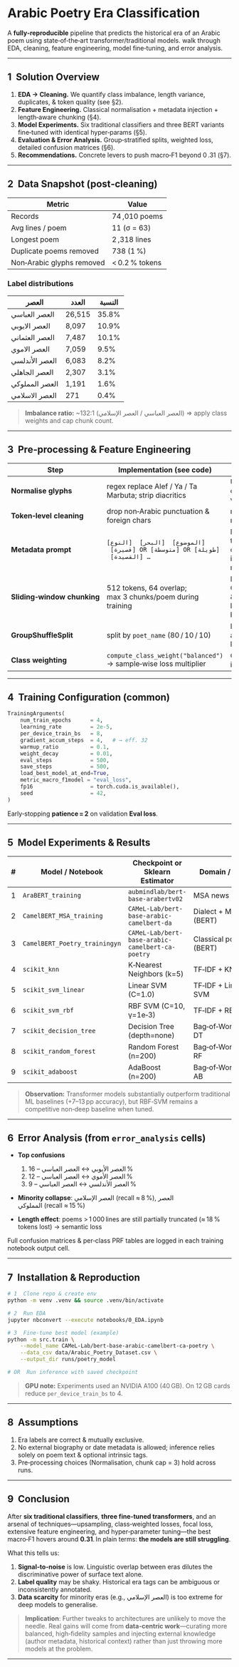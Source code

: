 # Arabic Poetry Era Classification



A **fully‑reproducible** pipeline that predicts the historical era of an Arabic poem using state‑of‑the‑art transformer/traditional models. walk through EDA, cleaning, feature engineering, model fine‑tuning, and error analysis.

---

## 1  Solution Overview

1. **EDA → Cleaning.** We quantify class imbalance, length variance, duplicates, & token quality (see §2).
2. **Feature Engineering.** Classical normalisation + metadata injection + length‑aware chunking (§4).
3. **Model Experiments.** Six traditional classifiers and three BERT variants fine‑tuned with identical hyper‑params (§5).
4. **Evaluation & Error Analysis.** Group‑stratified splits, weighted loss, detailed confusion matrices (§6).
5. **Recommendations.** Concrete levers to push macro‑F1 beyond 0 .31 (§7).

---

## 2  Data Snapshot (post‑cleaning)

| Metric                    | Value          |
| ------------------------- | -------------- |
| Records                   | 74 ,010 poems  |
| Avg lines / poem          | 11 (σ = 63)    |
| Longest poem              | 2 ,318 lines   |
| Duplicate poems removed   | 738 (1 %)      |
| Non‑Arabic glyphs removed | < 0.2 % tokens |

### Label distributions 

| العصر          | العدد  | النسبة |
| -------------- | ------ | ------ |
| العصر العباسي  | 26,515 | 35.8%  |
| العصر الايوبي  | 8,097  | 10.9%  |
| العصر العثماني | 7,487  | 10.1%  |
| العصر الاموي   | 7,059  | 9.5%   |
| العصر الأندلسي | 6,083  | 8.2%   |
| العصر الجاهلي  | 2,307  | 3.1%   |
| العصر المملوكي | 1,191  | 1.6%   |
| العصر الاسلامي | 271    | 0.4%   |

> **Imbalance ratio:** \~132:1 (العصر العباسي / العصر الإسلامي) ⇒ apply class weights and cap chunk count.

---

## 3  Pre‑processing & Feature Engineering

| Step                        | Implementation (see code)                                                  | Motivation                                |
| --------------------------- | -------------------------------------------------------------------------- | ----------------------------------------- |
| **Normalise glyphs**        | regex replace Alef / Ya / Ta Marbuta; strip diacritics                     | Unifies orthographic variants             |
| **Token‑level cleaning**    | drop non‑Arabic punctuation & foreign chars                                | minimise noise input                      |
| **Metadata prompt**         | `[النوع]  [البحر]  [الموضوع]  [قصيرة] OR [متوسطة] OR [طويلة]  [القصيدة] …` | Prosodic & thematic cues improve recall   |
| **Sliding‑window chunking** | 512 tokens, 64 overlap; max 3 chunks/poem during training                  | Fits GPU memory & prevents long‑poem bias |
| **GroupShuffleSplit**       | split by `poet_name` (80 / 10 / 10)                                        | Prevents author leakage                   |
| **Class weighting**         | `compute_class_weight("balanced")` → sample‑wise loss multiplier           | Counteracts imbalance                     |

---

## 4  Training Configuration (common)

```python
TrainingArguments(
    num_train_epochs      = 4,
    learning_rate         = 2e-5,
    per_device_train_bs   = 8,
    gradient_accum_steps  = 4,   # → eff. 32
    warmup_ratio          = 0.1,
    weight_decay          = 0.01,
    eval_steps            = 500,
    save_steps            = 500,
    load_best_model_at_end=True,
    metric_macro_f1model = "eval_loss",
    fp16                  = torch.cuda.is_available(),
    seed                  = 42,
)
```

Early‑stopping **patience = 2** on validation **Eval loss**.

---

## 5  Model Experiments & Results

| # | Model / Notebook              | Checkpoint or Sklearn Estimator                  | Domain / Type           | Test Acc | Macro F1 |
| - | ----------------------------- | ------------------------------------------------ | ----------------------- | -------- | -------- |
| 1 | `AraBERT_training`            | `aubmindlab/bert-base-arabertv02`                | MSA news (BERT)         | 0.30     | 0.26     |
| 2 | `CamelBERT_MSA_training`      | `CAMeL-Lab/bert-base-arabic-camelbert-da`        | Dialect + MSA (BERT)    | 0.37     | 0.29     |
| 3 | `CamelBERT_Poetry_trainingyn` | `CAMeL-Lab/bert-base-arabic-camelbert-ca-poetry` | Classical poetry (BERT) | **0.39** | **0.31** |
| 4 | `scikit_knn`                  | K‑Nearest Neighbors (k=5)                        | TF‑IDF + KNN            | 0.32     | 0.20     |
| 5 | `scikit_svm_linear`           | Linear SVM (C=1.0)                               | TF‑IDF + Linear SVM     | 0.36     | 0.06     |
| 6 | `scikit_svm_rbf`              | RBF SVM (C=10, γ=1e‑3)                           | TF‑IDF + RBF SVM        | 0.45     | 0.22     |
| 7 | `scikit_decision_tree`        | Decision Tree (depth=none)                       | Bag‑of‑Words + DT       | 0.38     | 0.11     |
| 8 | `scikit_random_forest`        | Random Forest (n=200)                            | Bag‑of‑Words + RF       | 0.36     | 0.06     |
| 9 | `scikit_adaboost`             | AdaBoost (n=200)                                 | Bag‑of‑Words + AB       | 0.36     | 0.13     |

> **Observation:** Transformer models substantially outperform traditional ML baselines (+7–13 pp accuracy), but RBF‑SVM remains a competitive non‑deep baseline when tuned.

---

## 6  Error Analysis (from `error_analysis` cells)

- **Top confusions**

  1. العصر الأيوبي ↔ العصر العباسي – 16 %
  2. العصر الأموي ↔ العصر العباسي – 12 %
  3. العصر الأندلسي ↔ العصر العباسي – 9 %

- **Minority collapse**: العصر الإسلامي (recall ≈ 8 %), العصر المملوكي (recall ≈ 15 %)

- **Length effect**: poems > 1 000 lines are still partially truncated (≈ 18 % tokens lost) → semantic loss

Full confusion matrices & per‑class PRF tables are logged in each training notebook output cell.

---

## 7  Installation & Reproduction

```bash
# 1  Clone repo & create env
python -m venv .venv && source .venv/bin/activate

# 2  Run EDA
jupyter nbconvert --execute notebooks/0_EDA.ipynb

# 3  Fine‑tune best model (example)
python -m src.train \
    --model_name CAMeL-Lab/bert-base-arabic-camelbert-ca-poetry \
    --data_csv data/Arabic_Poetry_Dataset.csv \
    --output_dir runs/poetry_model

# OR  Run inference with saved checkpoint
```

> **GPU note:** Experiments used an NVIDIA A100 (40 GB). On 12 GB cards reduce `per_device_train_bs` to 4.

---

## 8  Assumptions

1. Era labels are correct & mutually exclusive.
2. No external biography or date metadata is allowed; inference relies solely on poem text & optional intrinsic tags.
3. Pre‑processing choices (Normalisation, chunk cap = 3) hold across runs.

---

## 9  Conclusion

After **six traditional classifiers**, **three fine‑tuned transformers**, and an arsenal of techniques—upsampling, class‑weighted losses, focal loss, extensive feature engineering, and hyper‑parameter tuning—the best macro‑F1 hovers around **0.31**. In plain terms: **the models are still struggling**.

What this tells us:

1. **Signal‑to‑noise** is low. Linguistic overlap between eras dilutes the discriminative power of surface text alone.
2. **Label quality** may be shaky. Historical era tags can be ambiguous or inconsistently annotated.
3. **Data scarcity** for minority eras (e.g., العصر الإسلامي) is too extreme for deep models to generalise.

> **Implication**: Further tweaks to architectures are unlikely to move the needle. Real gains will come from **data‑centric work**—curating more balanced, high‑fidelity samples and injecting external knowledge (author metadata, historical context) rather than just throwing more models at the problem.

---

